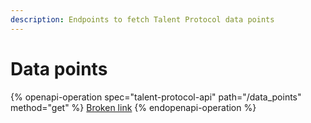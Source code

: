 ```yaml
---
description: Endpoints to fetch Talent Protocol data points
---
```


# Data points

{% openapi-operation spec="talent-protocol-api" path="/data_points" method="get" %}
[Broken link](broken-reference)
{% endopenapi-operation %}
